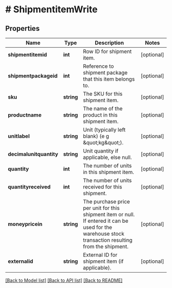 # # ShipmentitemWrite

## Properties

Name | Type | Description | Notes
------------ | ------------- | ------------- | -------------
**shipmentitemid** | **int** | Row ID for shipment item. | [optional]
**shipmentpackageid** | **int** | Reference to shipment package that this item belongs to. | [optional]
**sku** | **string** | The SKU for this shipment item. | [optional]
**productname** | **string** | The name of the product in this shipment item. | [optional]
**unitlabel** | **string** | Unit (typically left blank) (e g \&quot;kg\&quot;). | [optional]
**decimalunitquantity** | **string** | Unit quantity if applicable, else null. | [optional]
**quantity** | **int** | The number of units in this shipment item. | [optional]
**quantityreceived** | **int** | The number of units received for this shipment. | [optional]
**moneypricein** | **string** | The purchase price per unit for this shipment item or null. If entered it can be used for the warehouse stock transaction resulting from the shipment. | [optional]
**externalid** | **string** | External ID for shipment item (if applicable). | [optional]

[[Back to Model list]](../../README.md#models) [[Back to API list]](../../README.md#endpoints) [[Back to README]](../../README.md)
